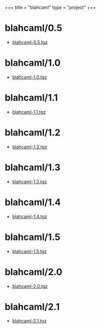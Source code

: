 +++
title = "blahcaml"
type = "project"
+++

# blahcaml/0.5
* [blahcaml-0.5.tgz](/blahcaml/blahcaml/0.5/blahcaml-0.5.tgz)

# blahcaml/1.0
* [blahcaml-1.0.tgz](/blahcaml/blahcaml/1.0/blahcaml-1.0.tgz)

# blahcaml/1.1
* [blahcaml-1.1.tgz](/blahcaml/blahcaml/1.1/blahcaml-1.1.tgz)

# blahcaml/1.2
* [blahcaml-1.2.tgz](/blahcaml/blahcaml/1.2/blahcaml-1.2.tgz)

# blahcaml/1.3
* [blahcaml-1.3.tgz](/blahcaml/blahcaml/1.3/blahcaml-1.3.tgz)

# blahcaml/1.4
* [blahcaml-1.4.tgz](/blahcaml/blahcaml/1.4/blahcaml-1.4.tgz)

# blahcaml/1.5
* [blahcaml-1.5.tgz](/blahcaml/blahcaml/1.5/blahcaml-1.5.tgz)

# blahcaml/2.0
* [blahcaml-2.0.tgz](/blahcaml/blahcaml/2.0/blahcaml-2.0.tgz)

# blahcaml/2.1
* [blahcaml-2.1.tgz](/blahcaml/blahcaml/2.1/blahcaml-2.1.tgz)